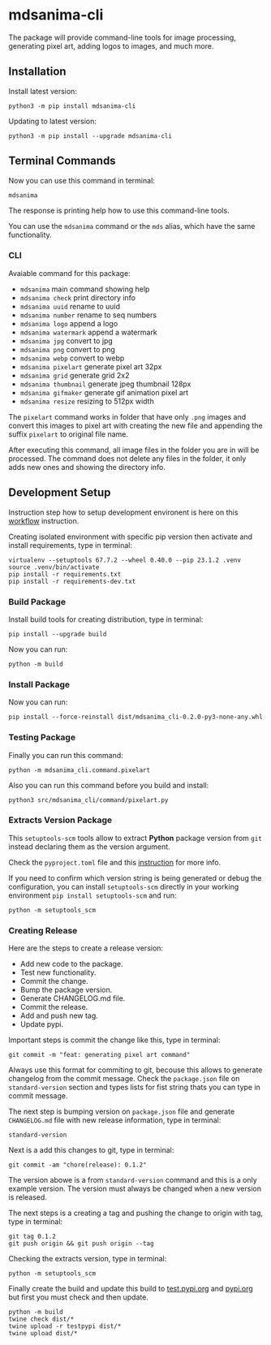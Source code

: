 # mdsanima-cli

The package will provide command-line tools for image processing, generating pixel art, adding logos to images, and much
more.

## Installation

Install latest version:

```shell
python3 -m pip install mdsanima-cli
```

Updating to latest version:

```shell
python3 -m pip install --upgrade mdsanima-cli
```

## Terminal Commands

Now you can use this command in terminal:

```shell
mdsanima
```

The response is printing help how to use this command-line tools.

You can use the `mdsanima` command or the `mds` alias, which have the same functionality.

### CLI

Avaiable command for this package:

- `mdsanima` main command showing help
- `mdsanima check` print directory info
- `mdsanima uuid` rename to uuid
- `mdsanima number` rename to seq numbers
- `mdsanima logo` append a logo
- `mdsanima watermark` append a watermark
- `mdsanima jpg` convert to jpg
- `mdsanima png` convert to png
- `mdsanima webp` convert to webp
- `mdsanima pixelart` generate pixel art 32px
- `mdsanima grid` generate grid 2x2
- `mdsanima thumbnail` generate jpeg thumbnail 128px
- `mdsanima gifmaker` generate gif animation pixel art
- `mdsanima resize` resizing to 512px width

The `pixelart` command works in folder that have only `.png` images and convert this images to pixel art with creating
the new file and appending the suffix `pixelart` to original file name.

After executing this command, all image files in the folder you are in will be processed. The command does not delete
any files in the folder, it only adds new ones and showing the directory info.

## Development Setup

Instruction step how to setup development environent is here on this
[workflow](https://mdsanima-dev.github.io/mdsanima-dev/development/workflow/) instruction.

Creating isolated environment with specific pip version then activate and install requirements, type in terminal:

```shell
virtualenv --setuptools 67.7.2 --wheel 0.40.0 --pip 23.1.2 .venv
source .venv/bin/activate
pip install -r requirements.txt
pip install -r requirements-dev.txt
```

### Build Package

Install build tools for creating distribution, type in terminal:

```shell
pip install --upgrade build
```

Now you can run:

```shell
python -m build
```

### Install Package

Now you can run:

```shell
pip install --force-reinstall dist/mdsanima_cli-0.2.0-py3-none-any.whl
```

### Testing Package

Finally you can run this command:

```shell
python -m mdsanima_cli.command.pixelart
```

Also you can run this command before you build and install:

```shell
python3 src/mdsanima_cli/command/pixelart.py
```

### Extracts Version Package

This `setuptools-scm` tools allow to extract **Python** package version from `git` instead declaring them as the version
argument.

Check the `pyproject.toml` file and this [instruction](https://pypi.org/project/setuptools-scm/) for more info.

If you need to confirm which version string is being generated or debug the configuration, you can install
`setuptools-scm` directly in your working environment `pip install setuptools-scm` and run:

```shell
python -m setuptools_scm
```

### Creating Release

Here are the steps to create a release version:

- Add new code to the package.
- Test new functionality.
- Commit the change.
- Bump the package version.
- Generate CHANGELOG.md file.
- Commit the release.
- Add and push new tag.
- Update pypi.

Important steps is commit the change like this, type in terminal:

```shell
git commit -m "feat: generating pixel art command"
```

Always use this format for commiting to git, becouse this allows to generate changelog from the commit message. Check
the `package.json` file on `standard-version` section and types lists for fist string thats you can type in commit
message.

The next step is bumping version on `package.json` file and generate `CHANGELOG.md` file with new release information,
type in terminal:

```shell
standard-version
```

Next is a add this changes to git, type in terminal:

```shell
git commit -am "chore(release): 0.1.2"
```

The version abowe is a from `standard-version` command and this is a only example version. The version must always be
changed when a new version is released.

The next steps is a creating a tag and pushing the change to origin with tag, type in terminal:

```shell
git tag 0.1.2
git push origin && git push origin --tag
```

Checking the extracts version, type in terminal:

```shell
python -m setuptools_scm
```

Finally create the build and update this build to [test.pypi.org](https://test.pypi.org/project/mdsanima-cli/) and
[pypi.org](https://pypi.org/project/mdsanima-cli/) but first you must check and then update.

```shell
python -m build
twine check dist/*
twine upload -r testpypi dist/*
twine upload dist/*
```
